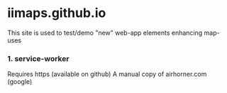 # iimaps.github.io
This site is used to test/demo "new" web-app elements enhancing map-uses 
### 1. service-worker
Requires https (available on github)
A manual copy of airhorner.com (google)


